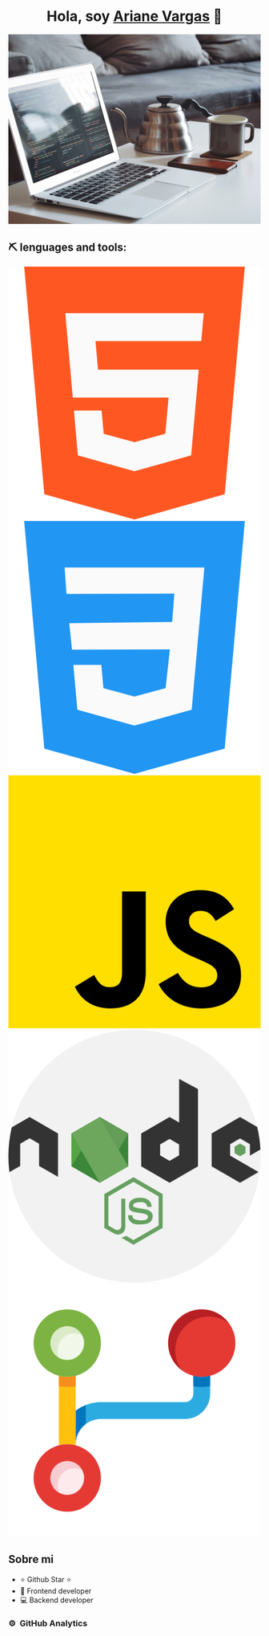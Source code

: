 <div align="center">
<h1 align="center">Hola, soy <a href="">Ariane Vargas</a> 👋</h1>
</div>

<img src="/img/goran-ivos-idmvPhF8t4E-unsplash.jpg">

## ⛏ lenguages and tools:

<div>
<img src="/img/html-5.png">
<img src="/img/css-3.png">
<img src="/img/js.png">
<img src="/img/nodejs.png">
<img src="/img/unir.png">
</div>

## Sobre mi

- ⭐ Github Star ⭐ 
- 📲 Frontend developer
- 💻 Backend developer


### ⚙️ &nbsp;GitHub Analytics
